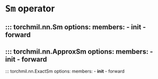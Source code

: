 # <tt>Sm</tt> operator
::: torchmil.nn.Sm
    options:
        members:
        - __init__
        - forward
-------------------------
::: torchmil.nn.ApproxSm
    options:
        members:
        - __init__
        - forward
-------------------------
::: torchmil.nn.ExactSm
    options:
        members:
        - __init__
        - forward
